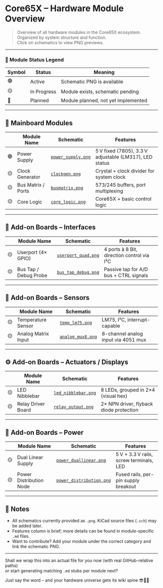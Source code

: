 # Core65X – Hardware Module Overview

> Overview of all hardware modules in the Core65X ecosystem. Organized by system structure and function.  
> Click on schematics to view PNG previews.

---

### 🔖 Module Status Legend

| Symbol | Status        | Meaning                              |
|--------|---------------|--------------------------------------|
| 🟢     | Active         | Schematic PNG is available           |
| 🟡     | In Progress    | Module exists, schematic pending     |
| 🔴     | Planned        | Module planned, not yet implemented  |


---

## 🧠 Mainboard Modules

|    | Module Name        | Schematic                                                  | Features                                     |
|----|--------------------|------------------------------------------------------------|----------------------------------------------|
| 🟢| Power Supply       | [`power_supply.png`](mainboard/modules/power_supply.png)   | 5 V fixed (7805), 3.3 V adjustable (LM317), LED status |
| 🟡 | Clock Generator    | [`clockgen.png`](mainboard/modules/clockgen.png)           | Crystal + clock divider for system clock     |
| 🟡 | Bus Matrix / Ports | [`busmatrix.png`](mainboard/modules/busmatrix.png)         | 573/245 buffers, port multiplexing           |
| 🟡 | Core Logic         | [`core_logic.png`](mainboard/modules/core_logic.png)       | Core65X + basic control logic                |

---

## 🔌 Add-on Boards – Interfaces

|    | Module Name             | Schematic                                                      | Features                                |
|----|-------------------------|------------------------------------------------------------------|-----------------------------------------|
| 🟡 | Userport (4× GPIO)      | [`userport_quad.png`](interfaces/userport_quad.png)             | 4 ports à 8 Bit, direction control via I²C |
| 🟡 | Bus Tap / Debug Probe   | [`bus_tap_debug.png`](interfaces/bus_tap_debug.png)             | Passive tap for A/D bus + CTRL signals  |

---

## 🧪 Add-on Boards – Sensors

|   | Module Name             | Schematic                                                      | Features                                |
|----|-------------------------|------------------------------------------------------------------|-----------------------------------------|
| 🟡 | Temperature Sensor      | [`temp_lm75.png`](sensors/temp_lm75.png)                        | LM75, I²C, interrupt-capable             |
| 🟡 | Analog Matrix Input     | [`analog_mux8.png`](sensors/analog_mux8.png)                    | 8-channel analog input via 4051 mux      |

---

## ⚙️ Add-on Boards – Actuators / Displays

|   | Module Name             | Schematic                                                      | Features                                |
|----|-------------------------|------------------------------------------------------------------|-----------------------------------------|
| 🟡 | LED Nibblebar          | [`led_nibblebar.png`](actors/led_nibblebar.png)                | 8 LEDs, grouped in 2×4 (visual hex)     |
| 🟡 | Relay Driver Board      | [`relay_output.png`](actors/relay_output.png)                   | 2× NPN driver, flyback diode protection |

---

## 🔋 Add-on Boards – Power

|   | Module Name             | Schematic                                                      | Features                                |
|----|-------------------------|------------------------------------------------------------------|-----------------------------------------|
| 🟡 | Dual Linear Supply      | [`power_duallinear.png`](power/power_duallinear.png)            | 5 V + 3.3 V rails, screw terminals, LED |
| 🟡 | Power Distribution Node | [`power_distribution.png`](power/power_distribution.png)        | Fused rails, per-pin supply breakout    |

---

## 📁 Notes

- All schematics currently provided as `.png`. KiCad source files (`.sch`) may be added later.
- Features column is brief; more details can be found in module-specific `.md` files.
- Want to contribute? Add your module under the correct category and link the schematic PNG.

---

Shall we wrap this into an actual file for you now (with real GitHub-relative paths)  
or start generating matching `.md` stubs per module next?

Just say the word – and your hardware universe gets its wiki spine 😎📘🚀